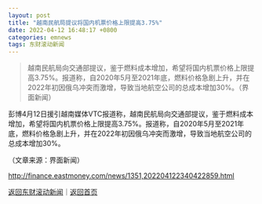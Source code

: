 ```yaml
---
layout: post
title: "越南民航局提议将国内机票价格上限提高3.75%"
date: 2022-04-12 16:48:17 +0800
categories: emnews
tags: 东财滚动新闻
---
```

> 越南民航局向交通部提议，鉴于燃料成本增加，希望将国内机票价格上限提高3.75%。报道称，自2020年5月至2021年底，燃料价格急剧上升，并在2022年初因俄乌冲突而激增，导致当地航空公司的总成本增加30%。（界面新闻）

<p>彭博4月12日援引越南媒体VTC报道称，越南民航局向交通部提议，鉴于燃料成本增加，希望将国内机票价格上限提高3.75%。报道称，自2020年5月至2021年底，燃料价格急剧上升，并在2022年初因俄乌冲突而激增，导致当地航空公司的总成本增加30%。</p><p class="em_media">（文章来源：界面新闻）</p>

<http://finance.eastmoney.com/news/1351,202204122340422859.html>

[返回东财滚动新闻](//finews.withounder.com/emnews/)｜[返回首页](//finews.withounder.com/)